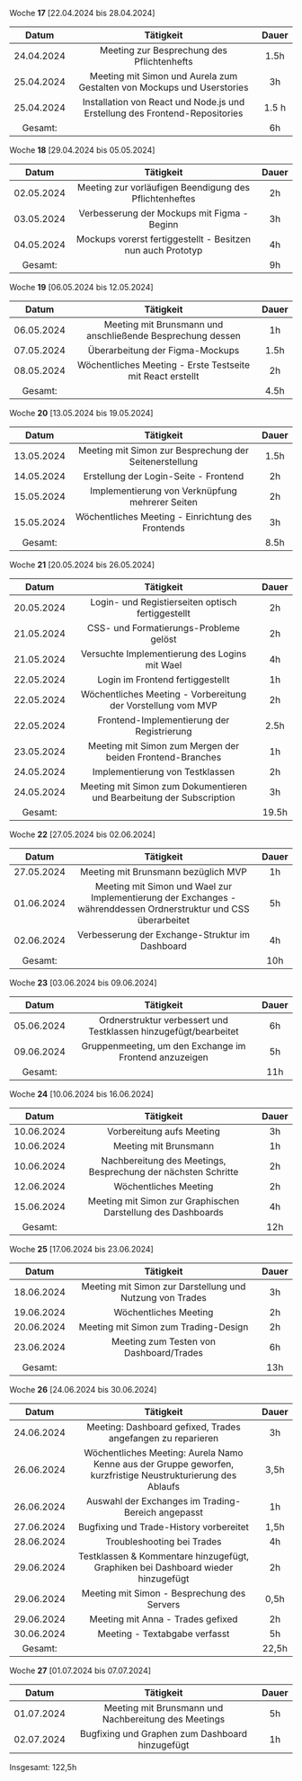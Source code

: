 Woche **17** [22.04.2024 bis 28.04.2024]

| **Datum**      | **Tätigkeit** | **Dauer** |
| :------------: | :-----------: | :-------: |
| 24.04.2024     | Meeting zur Besprechung des Pflichtenhefts | 1.5h |
| 25.04.2024     | Meeting mit Simon und Aurela zum Gestalten von Mockups und Userstories | 3h |
| 25.04.2024     | Installation von React und Node.js und Erstellung des Frontend-Repositories | 1.5 h |
| Gesamt:        | | 6h |

Woche **18** [29.04.2024 bis 05.05.2024]

| **Datum**      | **Tätigkeit** | **Dauer** |
| :------------: | :-----------: | :-------: |
| 02.05.2024 | Meeting zur vorläufigen Beendigung des Pflichtenheftes | 2h |
| 03.05.2024 | Verbesserung der Mockups mit Figma - Beginn | 3h |
| 04.05.2024 | Mockups vorerst fertiggestellt - Besitzen nun auch Prototyp | 4h |
| Gesamt: | | 9h |

Woche **19** [06.05.2024 bis 12.05.2024]

| **Datum**      | **Tätigkeit** | **Dauer** |
| :------------: | :-----------: | :-------: |
| 06.05.2024 | Meeting mit Brunsmann und anschließende Besprechung dessen | 1h |
| 07.05.2024 | Überarbeitung der Figma-Mockups | 1.5h |
| 08.05.2024 | Wöchentliches Meeting - Erste Testseite mit React erstellt | 2h |
| Gesamt: | | 4.5h |

Woche **20** [13.05.2024 bis 19.05.2024]

| **Datum**      | **Tätigkeit** | **Dauer** |
| :------------: | :-----------: | :-------: |
| 13.05.2024 | Meeting mit Simon zur Besprechung der Seitenerstellung | 1.5h |
| 14.05.2024 | Erstellung der Login-Seite - Frontend | 2h |
| 15.05.2024 | Implementierung von Verknüpfung mehrerer Seiten | 2h |
| 15.05.2024 | Wöchentliches Meeting - Einrichtung des Frontends | 3h |
| Gesamt: | | 8.5h |

Woche **21** [20.05.2024 bis 26.05.2024]

| **Datum**      | **Tätigkeit** | **Dauer** |
| :------------: | :-----------: | :-------: |
| 20.05.2024 | Login- und Registierseiten optisch fertiggestellt | 2h |
| 21.05.2024 | CSS- und Formatierungs-Probleme gelöst | 2h |
| 21.05.2024 | Versuchte Implementierung des Logins mit Wael | 4h |
| 22.05.2024 | Login im Frontend fertiggestellt | 1h |
| 22.05.2024 | Wöchentliches Meeting - Vorbereitung der Vorstellung vom MVP | 2h |
| 22.05.2024 | Frontend-Implementierung der Registrierung | 2.5h |
| 23.05.2024 | Meeting mit Simon zum Mergen der beiden Frontend-Branches | 1h |
| 24.05.2024 | Implementierung von Testklassen | 2h |
| 24.05.2024 | Meeting mit Simon zum Dokumentieren und Bearbeitung der Subscription | 3h |
| Gesamt: | | 19.5h |

Woche **22** [27.05.2024 bis 02.06.2024]

| **Datum**      | **Tätigkeit** | **Dauer** |
| :------------: | :-----------: | :-------: |
| 27.05.2024 | Meeting mit Brunsmann bezüglich MVP | 1h |
| 01.06.2024 | Meeting mit Simon und Wael zur Implementierung der Exchanges - währenddessen Ordnerstruktur und CSS überarbeitet | 5h |
| 02.06.2024 | Verbesserung der Exchange-Struktur im Dashboard | 4h |
| Gesamt: | | 10h |

Woche **23** [03.06.2024 bis 09.06.2024]

| **Datum**      | **Tätigkeit** | **Dauer** |
| :------------: | :-----------: | :-------: |
| 05.06.2024 | Ordnerstruktur verbessert und Testklassen hinzugefügt/bearbeitet | 6h |
| 09.06.2024 | Gruppenmeeting, um den Exchange im Frontend anzuzeigen | 5h |
| Gesamt: | | 11h |

Woche **24** [10.06.2024 bis 16.06.2024]

| **Datum**      | **Tätigkeit** | **Dauer** |
| :------------: | :-----------: | :-------: |
| 10.06.2024 | Vorbereitung aufs Meeting | 3h |
| 10.06.2024 | Meeting mit Brunsmann | 1h |
| 10.06.2024 | Nachbereitung des Meetings, Besprechung der nächsten Schritte | 2h |
| 12.06.2024 | Wöchentliches Meeting | 2h |
| 15.06.2024 | Meeting mit Simon zur Graphischen Darstellung des Dashboards | 4h |
| Gesamt: | | 12h |

Woche **25** [17.06.2024 bis 23.06.2024]

| **Datum**      | **Tätigkeit** | **Dauer** |
| :------------: | :-----------: | :-------: |
| 18.06.2024 | Meeting mit Simon zur Darstellung und Nutzung von Trades | 3h |
| 19.06.2024 | Wöchentliches Meeting | 2h |
| 20.06.2024 | Meeting mit Simon zum Trading-Design | 2h |
| 23.06.2024 | Meeting zum Testen von Dashboard/Trades | 6h |
| Gesamt: | | 13h |

Woche **26** [24.06.2024 bis 30.06.2024]

| **Datum**      | **Tätigkeit** | **Dauer** |
| :------------: | :-----------: | :-------: |
| 24.06.2024 | Meeting: Dashboard gefixed, Trades angefangen zu reparieren | 3h |
| 26.06.2024 | Wöchentliches Meeting: Aurela Namo Kenne aus der Gruppe geworfen, kurzfristige Neustrukturierung des Ablaufs | 3,5h |
| 26.06.2024 | Auswahl der Exchanges im Trading-Bereich angepasst | 1h|
| 27.06.2024 | Bugfixing und Trade-History vorbereitet | 1,5h |
| 28.06.2024 | Troubleshooting bei Trades | 4h |
| 29.06.2024 | Testklassen & Kommentare hinzugefügt, Graphiken bei Dashboard wieder hinzugefügt | 2h |
| 29.06.2024 | Meeting mit Simon - Besprechung des Servers | 0,5h |
| 29.06.2024 | Meeting mit Anna - Trades gefixed | 2h |
| 30.06.2024 | Meeting - Textabgabe verfasst | 5h |
| Gesamt: | | 22,5h |

Woche **27** [01.07.2024 bis 07.07.2024]

| **Datum**      | **Tätigkeit** | **Dauer** |
| :------------: | :-----------: | :-------: |
| 01.07.2024 | Meeting mit Brunsmann und Nachbereitung des Meetings | 5h |
| 02.07.2024 | Bugfixing und Graphen zum Dashboard hinzugefügt | 1h |


Insgesamt: 122,5h

